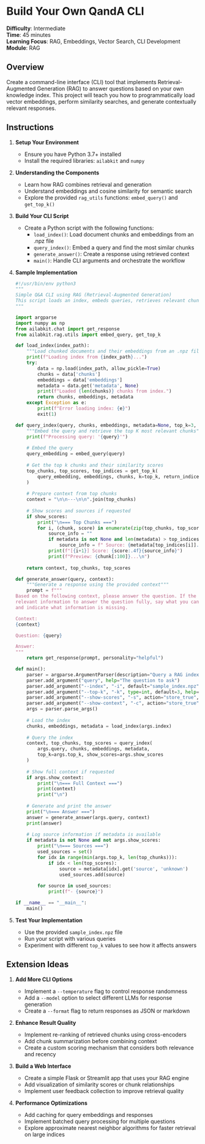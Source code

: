 # Build Your Own QandA CLI

**Difficulty**: Intermediate  
**Time**: 45 minutes  
**Learning Focus**: RAG, Embeddings, Vector Search, CLI Development  
**Module**: RAG

## Overview
Create a command-line interface (CLI) tool that implements Retrieval-Augmented Generation (RAG) to answer questions based on your own knowledge index. This project will teach you how to programmatically load vector embeddings, perform similarity searches, and generate contextually relevant responses.

## Instructions

1. **Setup Your Environment**
   - Ensure you have Python 3.7+ installed
   - Install the required libraries: `ailabkit` and `numpy`

2. **Understanding the Components**
   - Learn how RAG combines retrieval and generation
   - Understand embeddings and cosine similarity for semantic search
   - Explore the provided `rag_utils` functions: `embed_query()` and `get_top_k()`

3. **Build Your CLI Script**
   - Create a Python script with the following functions:
     - `load_index()`: Load document chunks and embeddings from an .npz file
     - `query_index()`: Embed a query and find the most similar chunks
     - `generate_answer()`: Create a response using retrieved context
     - `main()`: Handle CLI arguments and orchestrate the workflow

4. **Sample Implementation**
   ```python
   #!/usr/bin/env python3
   """
   Simple Q&A CLI using RAG (Retrieval-Augmented Generation)
   This script loads an index, embeds queries, retrieves relevant chunks, and generates answers.
   """

   import argparse
   import numpy as np
   from ailabkit.chat import get_response
   from ailabkit.rag.utils import embed_query, get_top_k

   def load_index(index_path):
       """Load chunked documents and their embeddings from an .npz file"""
       print(f"Loading index from {index_path}...")
       try:
           data = np.load(index_path, allow_pickle=True)
           chunks = data['chunks']
           embeddings = data['embeddings']
           metadata = data.get('metadata', None)
           print(f"Loaded {len(chunks)} chunks from index.")
           return chunks, embeddings, metadata
       except Exception as e:
           print(f"Error loading index: {e}")
           exit(1)

   def query_index(query, chunks, embeddings, metadata=None, top_k=3, show_scores=False):
       """Embed the query and retrieve the top K most relevant chunks"""
       print(f"Processing query: '{query}'")
       
       # Embed the query
       query_embedding = embed_query(query)
       
       # Get the top k chunks and their similarity scores
       top_chunks, top_scores, top_indices = get_top_k(
           query_embedding, embeddings, chunks, k=top_k, return_indices=True
       )
       
       # Prepare context from top chunks
       context = "\n\n---\n\n".join(top_chunks)
       
       # Show scores and sources if requested
       if show_scores:
           print("\n=== Top Chunks ===")
           for i, (chunk, score) in enumerate(zip(top_chunks, top_scores)):
               source_info = ""
               if metadata is not None and len(metadata) > top_indices[i]:
                   source_info = f" Source: {metadata[top_indices[i]].get('source', 'unknown')}"
               print(f"[{i+1}] Score: {score:.4f}{source_info}")
               print(f"Preview: {chunk[:100]}...\n")
       
       return context, top_chunks, top_scores

   def generate_answer(query, context):
       """Generate a response using the provided context"""
       prompt = f"""
   Based on the following context, please answer the question. If the context doesn't contain 
   relevant information to answer the question fully, say what you can based on the context 
   and indicate what information is missing.

   Context:
   {context}

   Question: {query}

   Answer:
   """
       return get_response(prompt, personality="helpful")

   def main():
       parser = argparse.ArgumentParser(description="Query a RAG index and get answers.")
       parser.add_argument("query", help="The question to ask")
       parser.add_argument("--index", "-i", default="sample_index.npz", help="Path to the .npz index file")
       parser.add_argument("--top-k", "-k", type=int, default=3, help="Number of chunks to retrieve")
       parser.add_argument("--show-scores", "-s", action="store_true", help="Show similarity scores and chunk previews")
       parser.add_argument("--show-context", "-c", action="store_true", help="Show full context used for generation")
       args = parser.parse_args()
       
       # Load the index
       chunks, embeddings, metadata = load_index(args.index)
       
       # Query the index
       context, top_chunks, top_scores = query_index(
           args.query, chunks, embeddings, metadata, 
           top_k=args.top_k, show_scores=args.show_scores
       )
       
       # Show full context if requested
       if args.show_context:
           print("\n=== Full Context ===")
           print(context)
           print("\n")
       
       # Generate and print the answer
       print("\n=== Answer ===")
       answer = generate_answer(args.query, context)
       print(answer)
       
       # Log source information if metadata is available
       if metadata is not None and not args.show_scores:
           print("\n=== Sources ===")
           used_sources = set()
           for idx in range(min(args.top_k, len(top_chunks))):
               if idx < len(top_scores):
                   source = metadata[idx].get('source', 'unknown')
                   used_sources.add(source)
           
           for source in used_sources:
               print(f"- {source}")

   if __name__ == "__main__":
       main()
   ```

5. **Test Your Implementation**
   - Use the provided `sample_index.npz` file
   - Run your script with various queries
   - Experiment with different `top_k` values to see how it affects answers

## Extension Ideas

1. **Add More CLI Options**
   - Implement a `--temperature` flag to control response randomness
   - Add a `--model` option to select different LLMs for response generation
   - Create a `--format` flag to return responses as JSON or markdown

2. **Enhance Result Quality**
   - Implement re-ranking of retrieved chunks using cross-encoders
   - Add chunk summarization before combining context
   - Create a custom scoring mechanism that considers both relevance and recency

3. **Build a Web Interface**
   - Create a simple Flask or Streamlit app that uses your RAG engine
   - Add visualization of similarity scores or chunk relationships
   - Implement user feedback collection to improve retrieval quality

4. **Performance Optimizations**
   - Add caching for query embeddings and responses
   - Implement batched query processing for multiple questions
   - Explore approximate nearest neighbor algorithms for faster retrieval on large indices